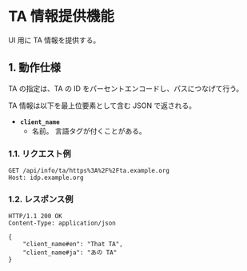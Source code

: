 <!--
Copyright 2015 realglobe, Inc.

Licensed under the Apache License, Version 2.0 (the "License");
you may not use this file except in compliance with the License.
You may obtain a copy of the License at

    http://www.apache.org/licenses/LICENSE-2.0

Unless required by applicable law or agreed to in writing, software
distributed under the License is distributed on an "AS IS" BASIS,
WITHOUT WARRANTIES OR CONDITIONS OF ANY KIND, either express or implied.
See the License for the specific language governing permissions and
limitations under the License.
-->


# TA 情報提供機能

UI 用に TA 情報を提供する。


## 1. 動作仕様

TA の指定は、TA の ID をパーセントエンコードし、パスにつなげて行う。

TA 情報は以下を最上位要素として含む JSON で返される。

* **`client_name`**
    * 名前。
      言語タグが付くことがある。


### 1.1. リクエスト例

```http
GET /api/info/ta/https%3A%2F%2Fta.example.org
Host: idp.example.org
```


### 1.2. レスポンス例

```http
HTTP/1.1 200 OK
Content-Type: application/json

{
    "client_name#en": "That TA",
    "client_name#ja": "あの TA"
}
```

